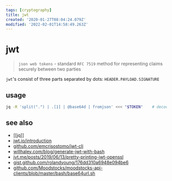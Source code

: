 ```yaml
---
tags: [cryptography]
title: jwt
created: '2020-01-27T08:04:24.079Z'
modified: '2022-02-01T14:58:49.263Z'
---
```


# jwt

> `json web tokens` - standard `RFC 7519` method for representing claims securely between two parties

`jwt`'s consist of three parts separated by dots: `HEADER.PAYLOAD.SIGNATURE`

## usage

```sh
jq -R 'split(".") | .[1] | @base64d | fromjson' <<< "$TOKEN"    # decode to json
```

## see also

- [[jq]]
- [jwt.io/introduction](https://jwt.io/introduction/)
- [github.com/emcrisostomo/jwt-cli](https://github.com/emcrisostomo/jwt-cli)
- [willhaley.com/blog/generate-jwt-with-bash](https://willhaley.com/blog/generate-jwt-with-bash/)
- [jvt.me/posts/2019/06/13/pretty-printing-jwt-openssl](https://www.jvt.me/posts/2019/06/13/pretty-printing-jwt-openssl/)
- [gist.github.com/rolandyoung/176dd310a6948e094be6](https://gist.github.com/rolandyoung/176dd310a6948e094be6)
- [github.com/Moodstocks/moodstocks-api-clients/blob/master/bash/base64url.sh](https://github.com/Moodstocks/moodstocks-api-clients/blob/master/bash/base64url.sh)
